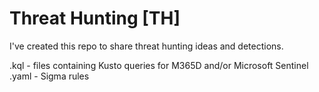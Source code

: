 # Threat Hunting [TH]
I've created this repo to share threat hunting ideas and detections. <br/>

.kql - files containing Kusto queries for M365D and/or Microsoft Sentinel <br/>
.yaml - Sigma rules <br/>

